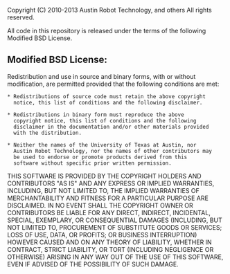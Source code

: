 
 Copyright (C) 2010-2013 Austin Robot Technology, and others
 All rights reserved.


All code in this repository is released under the terms of the
following Modified BSD License.


Modified BSD License:
--------------------

  Redistribution and use in source and binary forms, with or without
  modification, are permitted provided that the following conditions
  are met:
 
    * Redistributions of source code must retain the above copyright
      notice, this list of conditions and the following disclaimer.

    * Redistributions in binary form must reproduce the above
      copyright notice, this list of conditions and the following
      disclaimer in the documentation and/or other materials provided
      with the distribution.

    * Neither the names of the University of Texas at Austin, nor
      Austin Robot Technology, nor the names of other contributors may
      be used to endorse or promote products derived from this
      software without specific prior written permission.
 
  THIS SOFTWARE IS PROVIDED BY THE COPYRIGHT HOLDERS AND CONTRIBUTORS
  "AS IS" AND ANY EXPRESS OR IMPLIED WARRANTIES, INCLUDING, BUT NOT
  LIMITED TO, THE IMPLIED WARRANTIES OF MERCHANTABILITY AND FITNESS
  FOR A PARTICULAR PURPOSE ARE DISCLAIMED. IN NO EVENT SHALL THE
  COPYRIGHT OWNER OR CONTRIBUTORS BE LIABLE FOR ANY DIRECT, INDIRECT,
  INCIDENTAL, SPECIAL, EXEMPLARY, OR CONSEQUENTIAL DAMAGES (INCLUDING,
  BUT NOT LIMITED TO, PROCUREMENT OF SUBSTITUTE GOODS OR SERVICES;
  LOSS OF USE, DATA, OR PROFITS; OR BUSINESS INTERRUPTION) HOWEVER
  CAUSED AND ON ANY THEORY OF LIABILITY, WHETHER IN CONTRACT, STRICT
  LIABILITY, OR TORT (INCLUDING NEGLIGENCE OR OTHERWISE) ARISING IN
  ANY WAY OUT OF THE USE OF THIS SOFTWARE, EVEN IF ADVISED OF THE
POSSIBILITY OF SUCH DAMAGE.
